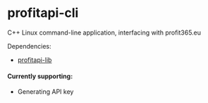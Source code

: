 # profitapi-cli
C++ Linux command-line application, interfacing with profit365.eu

Dependencies:<br>
- [profitapi-lib](https://github.com/WattMann/profitapi-lib)

#### Currently supporting:
- Generating API key
